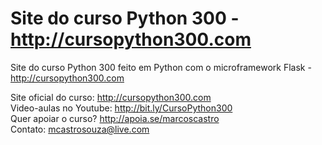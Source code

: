 # Site do curso Python 300 - http://cursopython300.com
Site do curso Python 300 feito em Python com o microframework Flask - http://cursopython300.com

Site oficial do curso: http://cursopython300.com<br>
Video-aulas no Youtube: http://bit.ly/CursoPython300<br>
Quer apoiar o curso? http://apoia.se/marcoscastro<br>
Contato: mcastrosouza@live.com
